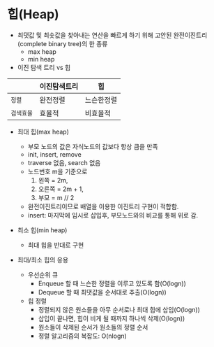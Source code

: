 # 힙(Heap)

- 최댓값 및 최솟값을 찾아내는 연산을 빠르게 하기 위해 고안된 완전이진트리(complete binary tree)의 한 종류
  - max heap
  - min heap
- 이진 탐색 트리 vs 힙

|            | 이진탐색트리 | 힙         |
| ---------- | ------------ | ---------- |
| `정렬`     | 완전정렬     | 느슨한정렬 |
| `검색효율` | 효율적       | 비효율적   |

- 최대 힙(max heap)
  - 부모 노드의 값은 자식노드의 값보다 항상 큼을 만족
  - init, insert, remove 
  - traverse 없음, search 없음
  - 노드번호 m을 기준으로
      1) 왼쪽 = 2m,
      2) 오른쪽 = 2m + 1,
      3) 부모 = m // 2
  - 완전이진트리이므로 배열을 이용한 이진트리 구현이 적합함.
  - insert: 마지막에 임시로 삽입후, 부모노드와의 비교를 통해 위로 감.
- 최소 힙(min heap)
  - 최대 힙을 반대로 구현

- 최대/최소 힙의 응용
  - 우선순위 큐
    - Enqueue 할 때 느슨한 정렬을 이루고 있도록 함(O(logn))
    - Dequeue 할 때 최댓값을 순서대로 추출(O(logn))
  - 힙 정렬
    - 정렬되지 않은 원소들을 아무 순서로나 최대 힙에 삽입(O(logn))
    - 삽입이 끝나면, 힙이 비게 될 때까지 하나씩 삭제(O(logn))
    - 원소들이 삭제된 순서가 원소들의 정렬 순서
    - 정렬 알고리즘의 복잡도: O(nlogn)